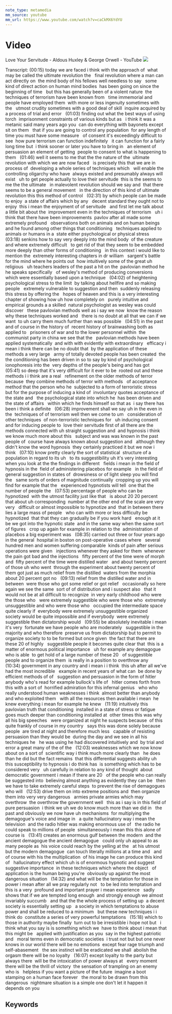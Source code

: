 ```yaml
---
note_type: metamedia
mm_source: youtube
mm_url: https://www.youtube.com/watch?v=caCkMX6YdYU
---
```


# Video

Love Your Servitude - Aldous Huxley & George Orwell - YouTube
![](https://www.youtube.com/watch?v=caCkMX6YdYU)

Transcript:
(00:15) today we are faced i think with the approach of  what may be called the ultimate revolution the   final revolution where a man can act directly on  the mind body of his fellows well needless to say   some kind of direct action on human mind bodies  has been going on since the beginning of time   but this has generally been of a violent nature  the techniques of terrorism have been known from   time immemorial and people have employed them  with more or less ingenuity sometimes with the   utmost crudity sometimes with a good deal of skill  inquire acquired by a process of trial and error  
(01:03) finding out what the best ways of using torch  imprisonment constraints of various kinds but as   i think it was a metanic said many years ago you  can do everything with bayonets except sit on them   that if you are going to control any population  for any length of time you must have some measure   of consent it's exceedingly difficult to see  how pure terrorism can function indefinitely   it can function for a fairly long time but  i think sooner or later you have to bring in   an element of persuasion an element of getting  people to consent to what is happening to them  
(01:46) well it seems to me that the the nature of the  ultimate revolution with which we are now faced   is precisely this that we are in process of  developing a whole series of techniques which   will enable the controlling oligarchy who have  always existed and presumably always will exist   uh to get people actually to love their servitude  this is the seems to me the the ultimate   in malevolent revolution should we say and  that there seems to be a general movement   in the direction of this kind of ultimate  revolution this this method of control  
(02:31) by which people can be made to enjoy  a state of affairs which by any   decent standard they ought not to enjoy  this i mean the enjoyment of of servitude   and first let me talk about a little bit about the  improvement even in the techniques of terrorism   uh i think that there have been improvements  pavlov after all made some extremely profound   observations both on animals and on human beings  and he found among other things that conditioning   techniques applied to animals or humans in a  state either psychological or physical stress  
(03:18) senkins how to say very deeply into the mind body  of the creature and where extremely difficult   to get rid of that they seem to be embedded  more deeply than other forms of conditioning   in this context i would like to mention the  extremely interesting chapters in dr william   sargent's battle for the mind where he points out  how intuitively some of the great uh religious   uh teachers leaders of the past a hit on the  pavlovian method he he speaks specifically   of wesley's method of producing conversions  which were essentially based upon a technique  
(04:02) of heightening psychological stress to the limit  by talking about hellfire and so making people   extremely vulnerable to suggestion and then  suddenly releasing this stress by offering the   hopes of heaven and this is a very interesting  chapter of showing how uh how completely on   purely intuitive and empirical grounds a a skilled  natural psychologist as wesley was could discover   these pavlovian methods well as i say we now  know the reason why these techniques worked and   there is no doubt at all that we can if we want  to uh carry them much further than was possible  
(04:51) in the past and of course in the history of  recent history of brainwashing both as applied to   prisoners of war and to the lower personnel within  the communist party in china we see that the   pavlovian methods have been applied systematically  and with with evidently with extraordinary   efficacy i mean i think there can be no doubt that  by the application of these methods a very large   army of totally devoted people has been created  the the conditioning has been driven in so to say by kind of psychological ionophoresis into the  very depths of the people's being and has got  
(05:41) so deep that it's very difficult for it ever to be  rooted out and these methods i i think are a real   refinement on the older methods of terror because  they combine methods of terror with methods   of acceptance method that the person who he  subjected to a form of terroristic stress   but for the purpose of inducing a kind of  involuntary quotes acceptance of the state and   the psychological state into which he  has been driven and the state of affairs   within which he finds himself so that as  i say there has been i think a definite  
(06:28) improvement shall we say uh in the even in the  techniques of of terrorism well then we come to um   consideration of other techniques  of non-terroristic techniques for   uh inducing consent and for inducing people to  love their servitude first of all there are the   methods connected with uh straight suggestion and  and hypnosis i think we know much more about this   subject and was was known in the past people of  course have always known about suggestion and   although they didn't know the word hypnosis  they certainly practiced it but we now i think  
(07:10) know pretty clearly the sort of statistical  structure of a population in regard to its uh   to its suggestibility uh it's very interesting  when you look at the the findings in different   fields i mean in the field of hypnosis in the  field of administering placebos for example   in the field of general suggestion in states of  drowsiness or of light sleep you will find the   same sorts of orders of magnitude continually  cropping up you will find for example that the   experienced hypnotists will tell  one that the number of people the  
(07:53) percentage of people who can be hypnotized  with the utmost facility just like that   is about 20 20 percent that about uh corresponding  number at the other end of the scale are very very   difficult or almost impossible to hypnotize and  that in between there lies a large mass of people   who can with more or less difficulty be hypnotized  that that they can gradually be if you work hard   enough at it be we got into the hypnotic state  and in the same way when the same sort of figures   crop up again for example in relation to the  administration of placebos a big experiment was  
(08:35) carried out three or four years ago in the general  hospital in boston on post-operative cases where   several hundred men and women suffering comparable  kinds of pain after serious operations were given   injections whenever they asked for them  whenever the pain got bad and the injections   fifty percent of the time were of morph and  fifty percent of the time were distilled water   and about twenty percent of those uh who went  through the experiment about twenty percent of   them got just as much relief from the distilled  waters from the morphia about 20 percent got no  
(09:13) relief from the distilled water and in between  were those who got some relief or got relief   occasionally so here again we see the same  sort of of distribution and i suspect also   that it would not be at all difficult to recognize  in very early childhood who were the those who   were extremely suggestible who were those who  extremely unsuggestible and who were those who   occupied the intermediate space quite clearly if  everybody were extremely unsuggestible organized   society would be quite impossible and if everybody  were extremely suggestible then dictatorship would  
(09:55) be absolutely inevitable i mean it's very  fortunate we have people who are moderately   suggestible in the majority and who therefore  preserve us from dictatorship but to permit to   organize society to to be formed but once given  the fact that there are these 20 of highly   suggestible people it becomes quite clear that  this is a matter of enormous political importance   uh for example any demagogue who is able  to get hold of a large number of these 20   of suggestible people and to organize them  is really in a position to overthrow any  
(10:34) government in any country and i mean i i think  this uh after all we've had the most incredible   example in recent years of what can  be done by efficient methods of of   suggestion and persuasion in the form of hitler  anybody who's read for example bullock's life of   hitler comes forth from this with a sort of  horrified admiration for this infernal genius   who who really understood human weaknesses i think  almost better than anybody and who exploited them   with all the resources then available i mean  he knew everything i mean for example he knew  
(11:19) intuitively this pavlovian truth that conditioning  installed in a state of stress or fatigue   goes much deeper than conditioning installed at  other times this was why all his big speeches   were organized at night he suspects because  of this quite frankly of course in my country   says this was done solely because people  are tired at night and therefore much less   capable of resisting persuasion than they would be  during the day and we see in all his techniques he   he was using he had discovered intuitively and  by trial and error a great many of the of the  
(12:03) weaknesses which we now know about on a sort of  scientific way i think much more clearly than   he does than he did but the fact remains  that this differential suggests ability uh   this susceptibility to hypnosis i do think has  is something which has to be considered very   uh carefully in relation to any kind of thought  about democratic government i mean if there are 20   of the people who can really be suggested into  believing almost anything as evidently they can be   then we have to take extremely careful steps  to prevent the rise of demagogues who will  
(12:53) drive them on into extreme positions and  then organize them into very very dangerous   armies private armies which may overthrow  the overthrow the government well   this as i say is in this field of pure persuasion  i think we uh we do know much more than we did in   the past and obviously we now have uh mechanisms  for multiplying the demagogue's voice and image in   a quite hallucinatory way i mean the television  and the radio hitler was making enormous use of   the radio he could speak to millions of people  simultaneously i mean this this alone of course is  
(13:41) creates an enormous gulf between the modern  and the ancient demagogue the ancient demagogue   could only uh appeal to as many people as  his voice could reach by the yelling at the   at his utmost but the modern demagogue  can touch literally millions at a time and   and of course with his the multiplication  of his image he can produce this kind of   hallucinatory effect which uh is of enormous hypnotic and suggest suggestive importance  in these techniques which where the object   of application is the human being you're  obviously up against the most dangerous situation  
(14:32) and what will be the temptation for those in  power i mean after all we pray regularly not   to be led into temptation and this is a very  profound and important prayer i mean experience   sadly shows that if we are tempted long enough  and strongly enough we almost invariably succumb   and that the the whole process of setting up  a decent society is essentially setting up   a society in which temptations to abuse  power and shall be reduced to a minimum   but these new techniques i i think do  constitute a series of very powerful temptations  
(15:18) which to those in authority maybe finally  turn out to be irresistible i hope not but   i think what you say is is something which we  have to think about i mean that this might be   applied with justification as you  say in the highest patriotic and   moral terms even in democratic societies  i trust not but but one never knows in our world there will be no emotions  except fear rage triumph and self-abasement   the sex instinct will be eradicated we shall  abolish the orgasm there will be no loyalty  
(16:07) except loyalty to the party but always there  will be the intoxication of power always at   every moment there will be the thrill of victory  the sensation of trampling on an enemy who is   helpless if you want a picture of the future  imagine a boot stamping on a human face forever   the moral to be drawn from this dangerous  nightmare situation is a simple one don't let it happen it depends on you 

## Keywords